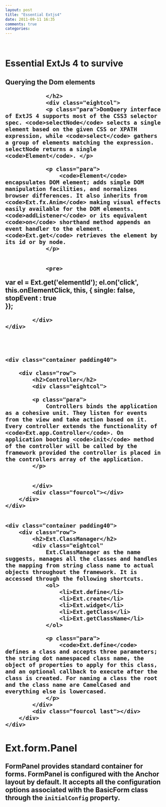 ```yaml
---
layout: post
title: "Essential Extjs4"
date: 2011-09-11 16:35
comments: true
categories: 
---
```

<div class="container">
	<div class="row">
		<div class="sixcol">&nbsp;</div>
        <div class="sixcol last">
        	<h1 class="main-head">Essential ExtJs 4 to survive</h1>
        </div>
	</div>

    


</div>



<div class="container padding40">
            <div class="row">
                <h2>
                    Querying the Dom elements
                
                </h2>
                <div class="eightcol">
                <p class="para">DomQuery interface of ExtJS 4 supports most of the CSS3 selector spec. <code>selectNode</code> selects a single element based on the given CSS or XPATH expression, while <code>select</code> gathers a group of elements matching the expression. selectNode returns a single <code>Element</code>. </p>
                
                <p class="para">
                    <code>Element</code> encapsulates DOM element; adds simple DOM manipulation facilities, and normalizes browser differences. It also inherits from <code>Ext.fx.Anim</code> making visual effects easily available for the DOM elements. <code>addListener</code> or its equivalent <code>on</code> shorthand method appends an event handler to the element. <code>Ext.get</code> retrieves the element by its id or by node.
                </p>


                <pre>
var el = Ext.get('elementId');
el.on('click', this.onElementClick, this, {
    single: false,           
    stopEvent : true            
});
</pre>
    






    	    </div>
    </div>




    <div class="container padding40">
    	
        <div class="row">
            <h2>Controller</h2>
        	<div class="eightcol">
            
            <p class="para">
                Controllers binds the application as a cohesive unit. They listen for events from the view and take action based on it. Every controller extends the functionality of <code>Ext.app.Controller</code>. On application booting <code>init</code> method of the controller will be called by the framework provided the controller is placed in the controllers array of the application.
            </p>

            
            </div>
        	<div class="fourcol"></div>
        </div>
    </div>


    <div class="container padding40">
    	<div class="row">
    		<h2>Ext.ClassManager</h2>
    		<div class="eightcol"
                Ext.ClassManager as the name suggests, manages all the classes and handles the mapping from string class name to actual objects throughout the framework. It is accessed through the following shortcuts.
                <ol>
                	<li>Ext.define</li>
                	<li>Ext.create</li>
                	<li>Ext.widget</li>
                	<li>Ext.getClass</li>
                	<li>Ext.getClassName</li>
                </ol>

                <p class="para">
                    <code>Ext.define</code> defines a class and accepts three parameters; the string dot namespaced class name, the object of properties to apply for this class, and an optional callback to execute after the class is created. For naming a class the root and the class name are CamelCased and everything else is lowercased. 
                </p>
            </div>
    		<div class="fourcol last"></div>
    	</div>
    </div>


<div class="container padding40">
	<div class="row">
		<h2>Ext.form.Panel</h2>
		<div class="eightcol">
            FormPanel provides standard container for forms. FormPanel is configured with the Anchor layout by default. It accepts all the configuration options associated with the BasicForm class through the <code>initialConfig</code> property.
        </div>
		<div class="fourcol last"></div>
	</div>
</div>



